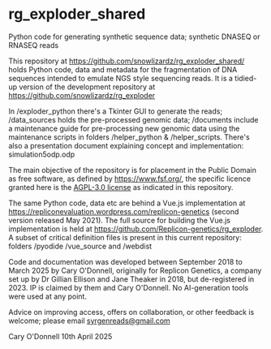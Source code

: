 # rg_exploder_shared

Python code for generating synthetic sequence data; synthetic DNASEQ or RNASEQ reads

This repository at https://github.com/snowlizardz/rg_exploder_shared/ holds Python code, data and metadata for the fragmentation of DNA sequences intended to emulate NGS style sequencing reads. It is a tidied-up version of the development repository at https://github.com/snowlizardz/rg_exploder

In /exploder_python there's a Tkinter GUI to generate the reads; /data_sources holds the pre-processed genomic data; /documents include a maintenance guide for pre-processing new genomic data using the maintenance scripts in folders /helper_python & /helper_scripts. There's also a presentation document explaining concept and implementation: simulation5odp.odp

The main objective of the repository is for placement in the Public Domain as free software, as defined by https://www.fsf.org/, the specific licence granted here is the <a href="https://www.gnu.org/licenses/agpl-3.0.en.html">AGPL-3.0 license</a> as indicated in this repository.

The same Python code, data etc are behind a Vue.js implementation at https://repliconevaluation.wordpress.com/replicon-genetics (second version released May 2021). The full source for building the Vue.js implementation is held at https://github.com/Replicon-genetics/rg_exploder. A subset of critical definition files is present in this current repository: folders /pyodide /vue_source and /webdist 

Code and documentation was developed between September 2018 to March 2025 by Cary O'Donnell, originally for Replicon Genetics, a company set up by Dr Gillian Ellison and Jane Theaker in 2018, but de-registered in 2023. IP is claimed by them and Cary O'Donnell. No AI-generation tools were used at any point.

Advice on improving access, offers on collaboration, or other feedback is welcome; please email syrgenreads@gmail.com

Cary O'Donnell 10th April 2025
